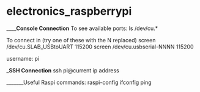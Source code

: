 # electronics_raspberrypi

__________Console Connection______
To see available ports:
ls /dev/cu.*

To connect in (try one of these with the N replaced)
screen /dev/cu.SLAB_USBtoUART 115200
screen /dev/cu.usbserial-NNNN 115200

username: pi


_________SSH Connection________
ssh pi@current ip address





_______Useful Raspi commands:
raspi-config
ifconfig
ping
